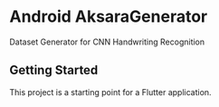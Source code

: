 # Android AksaraGenerator

Dataset Generator for CNN Handwriting Recognition

## Getting Started

This project is a starting point for a Flutter application.

